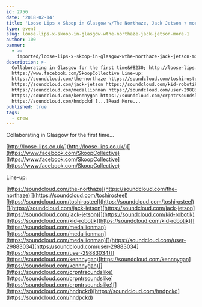 ```yaml
---
id: 2756
date: '2018-02-14'
title: 'Loose Lips x Skoop in Glasgow w/The Northaze, Jack Jetson + more - Loose Lips'
type: event
slug: loose-lips-x-skoop-in-glasgow-wthe-northaze-jack-jetson-more-1
author: 100
banner:
  - >-
    imported/loose-lips-x-skoop-in-glasgow-wthe-northaze-jack-jetson-more-1/image2756.jpeg
description: >-
  Collaborating in Glasgow for the first time&#8230; http://loose-lips.co.uk/
  https://www.facebook.com/SkoopCollective Line-up:
  https://soundcloud.com/the-northaze https://soundcloud.com/toshirosteel
  https://soundcloud.com/jack-jetson https://soundcloud.com/kid-robotik
  https://soundcloud.com/medallionman https://soundcloud.com/user-29883034
  https://soundcloud.com/kennnygan https://soundcloud.com/crpntrsoundslike
  https://soundcloud.com/hndpckd [...]Read More...
published: true
tags:
  - crew
---
```

Collaborating in Glasgow for the first time…

[](http://loose-lips.co.uk/)[http://loose-lips.co.uk/](http://loose-lips.co.uk/)[](https://www.facebook.com/SkoopCollective)[https://www.facebook.com/SkoopCollective](https://www.facebook.com/SkoopCollective)

Line-up:

[](https://soundcloud.com/the-northaze)[https://soundcloud.com/the-northaze](https://soundcloud.com/the-northaze)[](https://soundcloud.com/toshirosteel)[https://soundcloud.com/toshirosteel](https://soundcloud.com/toshirosteel)[](https://soundcloud.com/jack-jetson)[https://soundcloud.com/jack-jetson](https://soundcloud.com/jack-jetson)[](https://soundcloud.com/kid-robotik)[https://soundcloud.com/kid-robotik](https://soundcloud.com/kid-robotik)[](https://soundcloud.com/medallionman)[https://soundcloud.com/medallionman](https://soundcloud.com/medallionman)[](https://soundcloud.com/user-29883034)[https://soundcloud.com/user-29883034](https://soundcloud.com/user-29883034)[](https://soundcloud.com/kennnygan)[https://soundcloud.com/kennnygan](https://soundcloud.com/kennnygan)[](https://soundcloud.com/crpntrsoundslike)[https://soundcloud.com/crpntrsoundslike](https://soundcloud.com/crpntrsoundslike)[](https://soundcloud.com/hndpckd)[https://soundcloud.com/hndpckd](https://soundcloud.com/hndpckd)